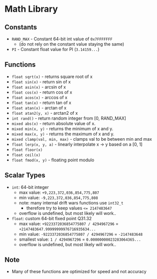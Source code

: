 # Math Library

## Constants
- `RAND_MAX` - Constant 64-bit int value of `0x7FFFFFFF`
    - (do not rely on the constant value staying the same)
- `PI` - Constant float value for PI (`3.14159...`)

## Functions
- `float sqrt(x)` - returns square root of x
- `float sin(x)` - return sin of x
- `float asin(x)` - arcsin of x
- `float cos(x)` - return cos of x
- `float acos(x)` - arccos of x
- `float tan(x)` - return tan of x
- `float atan(x)` - arctan of x
- `float atan2(y, x)` - arctan2 of x
- `int rand()` - return random integer from [0, RAND_MAX]
- `mixed abs(x)` - return absolute value of x.
- `mixed min(x, y)` - returns the minimum of x and y.
- `mixed max(x, y)` - returns the maximum of x and y.
- `mixed clamp(val, min, max)` - clamps val to be between min and max
- `float lerp(x, y, a)` - linearly interpolate x -> y based on a [0, 1]
- `float floor(x)`
- `float ceil(x)`
- `float fmod(x, y)` - floating point modulo

## Scalar Types
- `int`: 64-bit integer
    - max value: `+9,223,372,036,854,775,807`
    - min value: `-9,223,372,036,854,775,808`
    - note: many internal drift wars functions use `int32_t`
        - therefore try to keep values `<= 2147483647`
    - overflow is undefined, but most likely will work..
- `float`: custom 64-bit fixed point Q31.32
    - max value: `+9223372036854775807 / 4294967296` = `+2147483647.99999999976716935634...`
    - min value: `-9223372036854775807 / 4294967296` = `-2147483648`
    - smallest value: `1 / 4294967296` = `0.00000000023283064365...`
    - overflow is undefined, but most likely will work..

## Note
- Many of these functions are optimized for speed and not accuracy

